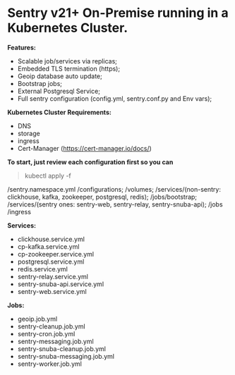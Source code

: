 
# Sentry v21+ On-Premise running in a Kubernetes Cluster.

**Features:**
 - Scalable job/services via replicas; 
 - Embedded TLS termination (https);
 - Geoip database auto update; 
 - Bootstrap jobs; 
 - External Postgresql Service; 
 - Full sentry configuration (config.yml, sentry.conf.py and Env vars);

**Kubernetes Cluster Requirements:**
 - DNS
 - storage
 - ingress
 - Cert-Manager (https://cert-manager.io/docs/)

**To start, just review each configuration first so you can**

> kubectl apply -f

/sentry.namespace.yml
/configurations;
/volumes;
/services/(non-sentry: clickhouse, kafka, zookeeper, postgresql, redis);
/jobs/bootstrap;
/services/(sentry ones: sentry-web, sentry-relay, sentry-snuba-api);
/jobs
/ingress

**Services:**
 - clickhouse.service.yml 
 - cp-kafka.service.yml 
 - cp-zookeeper.service.yml
 - postgresql.service.yml 
 - redis.service.yml 
 - sentry-relay.service.yml
 - sentry-snuba-api.service.yml 
 - sentry-web.service.yml

**Jobs:**
 - geoip.job.yml 
 - sentry-cleanup.job.yml 
 - sentry-cron.job.yml
 - sentry-messaging.job.yml
 - sentry-snuba-cleanup.job.yml
 - sentry-snuba-messaging.job.yml
 - sentry-worker.job.yml
